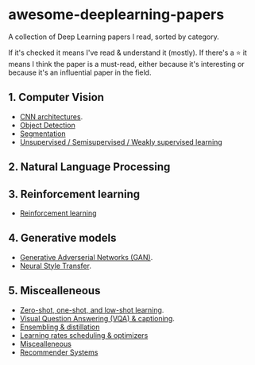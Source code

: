 # awesome-deeplearning-papers
A collection of Deep Learning papers I read, sorted by category.

If it's checked it means I've read & understand it (mostly). If there's a :star:
it means I think the paper is a must-read, either because it's interesting or
because it's an influential paper in the field.

## 1. Computer Vision

- [CNN architectures](cnn_archi.md).
- [Object Detection](object_detection.md)
- [Segmentation](segmentation.md)
- [Unsupervised / Semisupervised / Weakly supervised learning](semisupervised.md)

## 2. Natural Language Processing

## 3. Reinforcement learning

- [Reinforcement learning](rl.md)

## 4. Generative models

- [Generative Adverserial Networks (GAN)](gan.md).
- [Neural Style Transfer](style_transfer.md).

## 5. Miscealleneous

- [Zero-shot, one-shot, and low-shot learning](low_shot.md).
- [Visual Question Answering (VQA) & captioning](vqa.md).
- [Ensembling & distillation](ensembling.md)
- [Learning rates scheduling & optimizers](optimizers.md)
- [Miscealleneous](misc.md)
- [Recommender Systems](recsys.md)